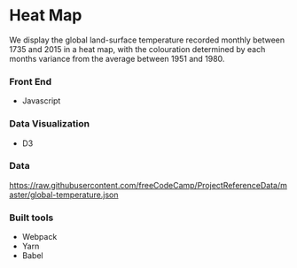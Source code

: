 # Heat Map

We display the global land-surface temperature recorded monthly between 1735 and 2015 in a heat map, with the colouration determined by each months variance from the average between 1951 and 1980.

### Front End

* Javascript

### Data Visualization

* D3

### Data

https://raw.githubusercontent.com/freeCodeCamp/ProjectReferenceData/master/global-temperature.json

### Built tools

* Webpack
* Yarn
* Babel